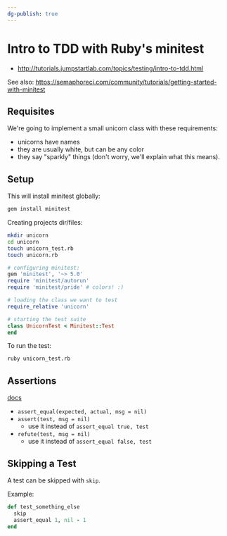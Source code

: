 ```yaml
---
dg-publish: true
---
```

# Intro to TDD with Ruby's minitest

- <http://tutorials.jumpstartlab.com/topics/testing/intro-to-tdd.html>

See also: <https://semaphoreci.com/community/tutorials/getting-started-with-minitest>

## Requisites

We're going to implement a small unicorn class with these requirements:

- unicorns have names
- they are usually white, but can be any color
- they say "sparkly" things (don't worry, we'll explain what this means).


## Setup

This will install minitest globally:
```bash
gem install minitest
```

Creating projects dir/files:
```bash
mkdir unicorn
cd unicorn
touch unicorn_test.rb
touch unicorn.rb
```

```ruby
# configuring minitest:
gem 'minitest', '~> 5.0'
require 'minitest/autorun'
require 'minitest/pride' # colors! :)

# loading the class we want to test
require_relative 'unicorn'

# starting the test suite
class UnicornTest < Minitest::Test
end
```

To run the test:
```bash
ruby unicorn_test.rb
```


## Assertions

[docs](https://devdocs.io/minitest-minitest-assertions/)

- `assert_equal(expected, actual, msg = nil)` 
- `assert(test, msg = nil)`
    - use it instead of `assert_equal true, test`
- `refute(test, msg = nil)`
    - use it instead of `assert_equal false, test`


## Skipping a Test

A test can be skipped with `skip`.

Example:
```ruby
def test_something_else
  skip
  assert_equal 1, nil - 1
end
```
